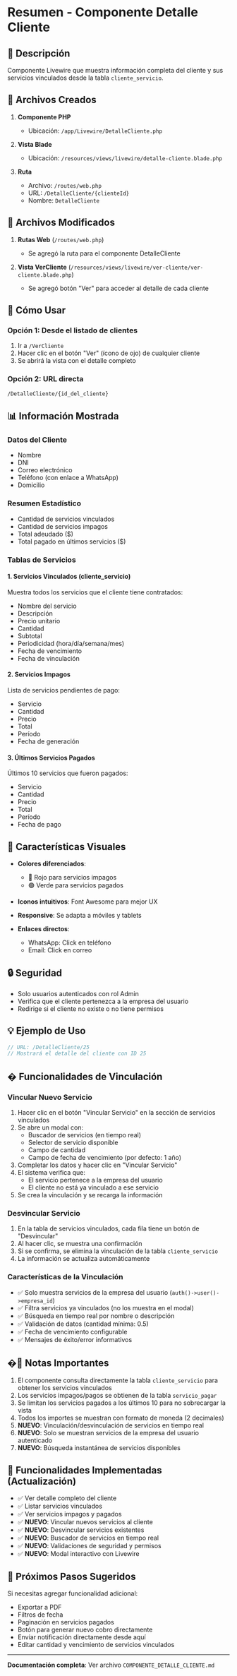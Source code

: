 # Resumen - Componente Detalle Cliente

## 🎯 Descripción
Componente Livewire que muestra información completa del cliente y sus servicios vinculados desde la tabla `cliente_servicio`.

## 📁 Archivos Creados

1. **Componente PHP**
   - Ubicación: `/app/Livewire/DetalleCliente.php`
   
2. **Vista Blade**
   - Ubicación: `/resources/views/livewire/detalle-cliente.blade.php`

3. **Ruta**
   - Archivo: `/routes/web.php`
   - URL: `/DetalleCliente/{clienteId}`
   - Nombre: `DetalleCliente`

## 📁 Archivos Modificados

1. **Rutas Web** (`/routes/web.php`)
   - Se agregó la ruta para el componente DetalleCliente

2. **Vista VerCliente** (`/resources/views/livewire/ver-cliente/ver-cliente.blade.php`)
   - Se agregó botón "Ver" para acceder al detalle de cada cliente

## 🚀 Cómo Usar

### Opción 1: Desde el listado de clientes
1. Ir a `/VerCliente`
2. Hacer clic en el botón "Ver" (ícono de ojo) de cualquier cliente
3. Se abrirá la vista con el detalle completo

### Opción 2: URL directa
```
/DetalleCliente/{id_del_cliente}
```

## 📊 Información Mostrada

### Datos del Cliente
- Nombre
- DNI
- Correo electrónico
- Teléfono (con enlace a WhatsApp)
- Domicilio

### Resumen Estadístico
- Cantidad de servicios vinculados
- Cantidad de servicios impagos
- Total adeudado ($)
- Total pagado en últimos servicios ($)

### Tablas de Servicios

#### 1. Servicios Vinculados (cliente_servicio)
Muestra todos los servicios que el cliente tiene contratados:
- Nombre del servicio
- Descripción
- Precio unitario
- Cantidad
- Subtotal
- Periodicidad (hora/día/semana/mes)
- Fecha de vencimiento
- Fecha de vinculación

#### 2. Servicios Impagos
Lista de servicios pendientes de pago:
- Servicio
- Cantidad
- Precio
- Total
- Período
- Fecha de generación

#### 3. Últimos Servicios Pagados
Últimos 10 servicios que fueron pagados:
- Servicio
- Cantidad
- Precio
- Total
- Período
- Fecha de pago

## 🎨 Características Visuales

- **Colores diferenciados**:
  - 🔴 Rojo para servicios impagos
  - 🟢 Verde para servicios pagados
  
- **Iconos intuitivos**: Font Awesome para mejor UX

- **Responsive**: Se adapta a móviles y tablets

- **Enlaces directos**:
  - WhatsApp: Click en teléfono
  - Email: Click en correo

## 🔒 Seguridad

- Solo usuarios autenticados con rol Admin
- Verifica que el cliente pertenezca a la empresa del usuario
- Redirige si el cliente no existe o no tiene permisos

## 💡 Ejemplo de Uso

```php
// URL: /DetalleCliente/25
// Mostrará el detalle del cliente con ID 25
```

## � Funcionalidades de Vinculación

### Vincular Nuevo Servicio
1. Hacer clic en el botón "Vincular Servicio" en la sección de servicios vinculados
2. Se abre un modal con:
   - Buscador de servicios (en tiempo real)
   - Selector de servicio disponible
   - Campo de cantidad
   - Campo de fecha de vencimiento (por defecto: 1 año)
3. Completar los datos y hacer clic en "Vincular Servicio"
4. El sistema verifica que:
   - El servicio pertenece a la empresa del usuario
   - El cliente no está ya vinculado a ese servicio
5. Se crea la vinculación y se recarga la información

### Desvincular Servicio
1. En la tabla de servicios vinculados, cada fila tiene un botón de "Desvincular"
2. Al hacer clic, se muestra una confirmación
3. Si se confirma, se elimina la vinculación de la tabla `cliente_servicio`
4. La información se actualiza automáticamente

### Características de la Vinculación
- ✅ Solo muestra servicios de la empresa del usuario (`auth()->user()->empresa_id`)
- ✅ Filtra servicios ya vinculados (no los muestra en el modal)
- ✅ Búsqueda en tiempo real por nombre o descripción
- ✅ Validación de datos (cantidad mínima: 0.5)
- ✅ Fecha de vencimiento configurable
- ✅ Mensajes de éxito/error informativos

## �📝 Notas Importantes

1. El componente consulta directamente la tabla `cliente_servicio` para obtener los servicios vinculados
2. Los servicios impagos/pagos se obtienen de la tabla `servicio_pagar`
3. Se limitan los servicios pagados a los últimos 10 para no sobrecargar la vista
4. Todos los importes se muestran con formato de moneda (2 decimales)
5. **NUEVO**: Vinculación/desvinculación de servicios en tiempo real
6. **NUEVO**: Solo se muestran servicios de la empresa del usuario autenticado
7. **NUEVO**: Búsqueda instantánea de servicios disponibles

## 🔄 Funcionalidades Implementadas (Actualización)

- ✅ Ver detalle completo del cliente
- ✅ Listar servicios vinculados
- ✅ Ver servicios impagos y pagados
- ✅ **NUEVO**: Vincular nuevos servicios al cliente
- ✅ **NUEVO**: Desvincular servicios existentes
- ✅ **NUEVO**: Buscador de servicios en tiempo real
- ✅ **NUEVO**: Validaciones de seguridad y permisos
- ✅ **NUEVO**: Modal interactivo con Livewire

## 🎯 Próximos Pasos Sugeridos

Si necesitas agregar funcionalidad adicional:
- Exportar a PDF
- Filtros de fecha
- Paginación en servicios pagados
- Botón para generar nuevo cobro directamente
- Enviar notificación directamente desde aquí
- Editar cantidad y vencimiento de servicios vinculados

---

**Documentación completa**: Ver archivo `COMPONENTE_DETALLE_CLIENTE.md`
